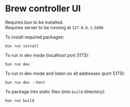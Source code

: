 # Brew controller UI

Requires bun to be installed. \
Requires server to be running at `127.0.0.1:5000`.

To install required packages:

```
bun run install
```

To run in dev mode (localhost port 5173):

```
bun run dev
```

To run in dev mode and listen on all addresses (port 5173):

```
bun run dev --host
```

To package into static files (into `build` directory):

```
bun run build
```
